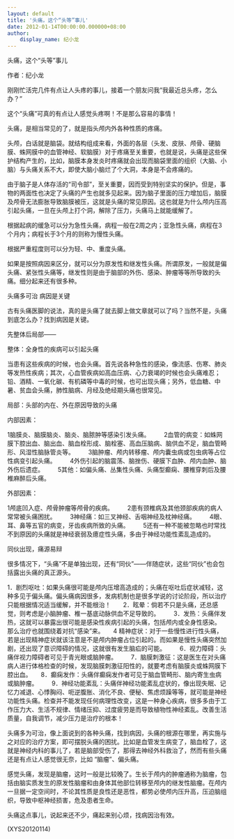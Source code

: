```yaml
---
layout: default
title: '头痛，这个“头等”事儿'
date: 2012-01-14T00:00:00.000000+08:00
author:
    display_name: 纪小龙
---
```


头痛，这个“头等”事儿

作者：纪小龙

刚刚忙活完几件有点让人头疼的事儿，接着一个朋友问我“我最近总头疼，怎么办？”

这个“头痛”可真的有点让人感觉头疼啊！不是那么容易的事情！

头痛，是相当常见的了，就是指头颅内外各种性质的疼痛。

头颅，白话就是脑袋。就结构组成来看，外面的各层（头发、皮肤、颅骨、硬脑膜、蛛网膜中的血管神经、软脑膜）对于疼痛至关重要，也就是说，头痛是这些保护结构产生的，比如，脑膜本身发炎时疼痛就会出现而脑袋里面的组织（大脑、小脑）与头痛关系不大，即使大脑小脑烂了个大洞，本身是不会疼痛的。

由于脑子是人体存活的“司令部”，至关重要，因而受到特别坚实的保护。但是，事物的两面性也决定了头痛的产生也就多见起来。因为脑子里面的压力增加后，脑膜及颅骨无法膨胀导致脑膜被压，这就是头痛的常见原因。这也就是为什么颅内压高引起头痛，一旦在头颅上打个洞，解除了压力，头痛马上就能缓解了。

根据起病的缓急可以分为急性头痛，病程一般在2周之内；亚急性头痛，病程在3个月内；病程长于3个月的则称为慢性头痛。

根据严重程度则可以分为轻、中、重度头痛。

如果是按照病因来区分，就可以分为原发性和继发性头痛。所谓原发，一般就是偏头痛、紧张性头痛等，继发性则是由于脑部的外伤、感染、肿瘤等等所导致的头痛。细分起来还有很多种。

头痛多可治 病因是关键

古有头痛医脚的说法，真的是头痛了就去脚上做文章就可以了吗？当然不是，头痛到底怎么办？找到病因是关键。

先整体后局部——

整体：全身性的疾病可以引起头痛

当患有这些疾病的时候，也会头痛。首先说各种急性的感染，像流感、伤寒、肺炎等发热性疾病；其次，心血管疾病如高血压病、心力衰竭的时候也会头痛难忍；铅、酒精、一氧化碳、有机磷等中毒的时候，也可出现头痛；另外，低血糖、中暑、贫血会头痛，肺性脑病、月经及绝经期头痛也很常见。

局部：头部的内在、外在原因导致的头痛

内部因素：

1脑膜炎、脑膜脑炎、脑炎、脑脓肿等感染引发头痛。 　　2血管的病变：如蛛网膜下腔出血、脑出血、脑血栓形成、脑栓塞、高血压脑病、脑供血不足，脑血管畸形、风湿性脑脉管炎等。 　　3脑肿瘤、颅内转移瘤、颅内囊虫病或包虫病等占位性病变引起头痛。 　　4外伤引起的脑震荡、脑挫伤、硬膜下血肿、颅内血肿、脑外伤后遗症。 　　5其他：如偏头痛、丛集性头痛、头痛型癫痫、腰椎穿刺后及腰椎麻醉后头痛。

外部因素：

1颅底凹入症、颅骨肿瘤等颅骨的疾病。 　　2患有颈椎病及其他颈部疾病的病人常常被头痛困扰。 　　3神经痛：如三叉神经、舌咽神经及枕神经痛。 　　4眼、耳、鼻等五官的病变，牙齿疾病所致的头痛。 　　5还有一种不能被忽略也时常找不到原因的头痛就是神经衰弱及癔症性头痛，多由于神经功能性紊乱造成的。

同伙出现，痛源易辩

很多情况下，“头痛”不是单独出现，还有“同伙”——伴随症状，这些“同伙”也会包括露出头痛的真正源头。

1．剧烈呕吐：如果头痛很可能是颅内压增高造成的；头痛在呕吐后症状减轻，这种多见于偏头痛。偏头痛病因很多，发病机制也是很多学说的讨论阶段，所以治疗只能根据情况适当缓解，并不能根治！　　2．眩晕：倘若不只是头痛，还总感觉，则考虑是小脑肿瘤、椎一基底动脉供血不足导致的。 　　3．发热：头痛伴发热，这就可以暴露出很可能是感染性疾病引起的头痛，包括颅内或全身性感染。 那么治疗也就围绕着对抗“感染”来。　　4 精神症状：对于一些慢性进行性头痛，若是出现精神症状就该注意是不是颅内肿瘤占位引起的。而如果是慢性头痛突然加剧，还出现了意识障碍的情况，这就很有发生脑疝的可能。 　　6．视力障碍：头痛伴视力障碍者可见于青光眼或脑肿瘤。 　　7．脑膜刺激征：这是医生在对头痛病人进行体格检查的时候，发现脑膜刺激征阳性的，就要考虑有脑膜炎或蛛网膜下腔出血。　　8．癫痫发作：头痛伴癫痫发作者可见于脑血管畸形、脑内寄生虫病或脑肿瘤。 　　9．神经功能紊乱：头痛伴神经功能紊乱症状的，像出现失眠、记忆力减退、心悸胸闷、呃逆腹胀、消化不良、便秘、焦虑烦躁等等，就可能是神经功能性头痛。检查并不能发现任何病理性改变，这是一种身心疾病，很多多由于工作压力大、生活不规律、情绪压抑、过度疲劳是而导致植物性神经紊乱。改善生活质量，自我调节，减少压力是治疗的根本！

头痛多为可治，像上面说到的各种头痛，找到病因，头痛的根源在哪里，再实施与之对应的治疗方案，即可摆脱头痛的困扰。比如是血管发生病变了，脑血栓了，这就是神经内科的事儿了，若是脑部受伤了，那得去神经外科救治了，然而有些头痛还是有点让人感觉很无奈，比如 “脑瘤”、偏头痛。

感觉头痛，发现是脑瘤，这时一般是比较晚了。生长于颅内的肿瘤通称为脑瘤，包括由脑实质发生的原发性脑瘤和由身体其他部位转移至颅内的继发性脑瘤。在颅内一旦据一定空间时，不论其性质是良性还是恶性，都势必使颅内压升高，压迫脑组织，导致中枢神经损害，危及患者生命。

头痛这点事儿，说起来还不少，痛起来别心烦，找病因治有效。

(XYS20120114)

